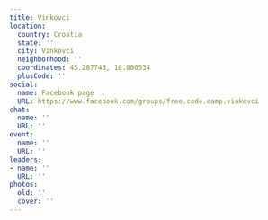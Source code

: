 ```yaml
---
title: Vinkovci
location:
  country: Croatia
  state: ''
  city: Vinkovci
  neighborhood: ''
  coordinates: 45.287743, 18.800534
  plusCode: ''
social:
  name: Facebook page
  URL: https://www.facebook.com/groups/free.code.camp.vinkovci
chat:
  name: ''
  URL: ''
event:
  name: ''
  URL: ''
leaders:
- name: ''
  URL: ''
photos:
  old: ''
  cover: ''
---
```

